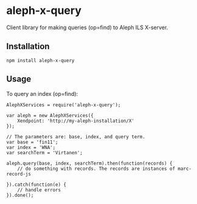 # aleph-x-query

Client library for making queries (op=find) to Aleph ILS X-server.

## Installation

```
npm install aleph-x-query
```

## Usage

To query an index (op=find):

```
AlephXServices = require('aleph-x-query');

var aleph = new AlephXServices({
	Xendpoint: 'http://my-aleph-installation/X' 
});

// The parameters are: base, index, and query term.
var base = 'fin11';
var index = 'WNA';
var searchTerm = 'Virtanen';

aleph.query(base, index, searchTerm).then(function(records) {
	// do something with records. The records are instances of marc-record-js 

}).catch(function(e) {
	// handle errors
}).done();

```

